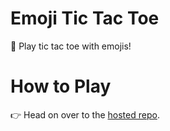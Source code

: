 # Emoji Tic Tac Toe
🙌 Play tic tac toe with emojis!

# How to Play
👉 Head on over to the [hosted repo](http://jacetchan.github.io/emoji-game).
